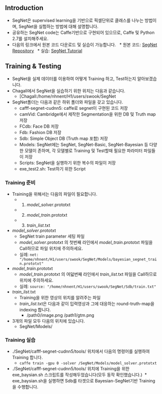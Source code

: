 ## Introduction
* SegNet은 supervised learning을 기반으로 픽셀단위로 클래스를 나누는 방법이며, SegNet을 실험하는 방법에 대해 설명합니다. 
* 공유하는 SegNet code는 Caffe기반으로 구현되어 있으므로, Caffe 및 Python 2.7를 설치해주세요. 
* 다음의 링크에서 원본 코드 다운로드 및 실습이 가능합니다. 
   * 원본 코드: [SegNet Repository](https://github.com/alexgkendall/caffe-segnet)
   * 실습: [SegNet Tutorial](http://mi.eng.cam.ac.uk/projects/segnet/tutorial.html)

## Training & Testing
* SegNet을 실제 데이터를 이용하여 어떻게 Training 하고, Test하는지 알아보겠습니다. 
* Chagall에서 SegNet을 실습하기 위한 위치는 다음과 같습니다.
  * [Chagall:/home/nhnent/H1/users/swook/SegNet
* SegNet폴더는 다음과 같은 하위 폴더와 파일을 갖고 있습니다.
  *  cafff-segnet-cudnn5: caffe로 segnet이 구현된 코드 저장
  *  camVid: Cambridge에서 제작한 Segmentation을 위한 DB 및 Truth map 저장
  *  FCdb: Face DB 저장
  *  Fdb: Fashion DB 저장
  *  Sdb: Simple Object DB (Truth map 포함) 저장
  *  Models: SegNet에는 SegNet, SegNet-Basic, SegNet-Bayesian 등 다양한 모델이 존하며, 각 모델별로 Training 및 Test할때 필요한 파라미터 파일들이 저장 
  *  Scripts: SegNet을 실행하기 위한 복수의 파일이 저장
  *  exe_test2.sh: Test하기 위한 Script
### Training 준비
* Training을 위해서는 다음의 파일이 필요합니다.
    * 1. *model_solver*.prototxt
    * 2. *model_train*.prototxt
    * 3. *train_list*.txt
* *model_solver*.prototxt
    * SegNet train parameter 세팅 파일
    * *model_solver*.prototxt 의 첫번째 라인에서 *model_train*.prototxt 파일을 Call하므로 파일 위치에 주의하세요.
    * 실례: ```net: "/home/nhnent/H1/users/swook/SegNet/Models/bayesian_segnet_train.prototxt" ``` 
* *model_train*.prototxt
    * *model_train*.prototxt 의 여덟번째 라인에서 *train_list*.txt 파일을 Call하므로 위치에 주의하세요.
    * 실례: ```source: "/home/nhnent/H1/users/swook/SegNet/Sdb/train.txt"```
* *train_list*.txt
    * Training을 위한 영상의 위치를 알려주는 파일
    * *train_list*.txt은 다음과 같이 입력영상과 그에 대응하는 round-truth-map을 indexing 합니다.
      * /path0/image.png /path1/gtm.png
* 3개의 파일 모두 다음의 위치에 있습니다. 
  * SegNet/Models/ 
### Training 실습
* ./SegNet/cafff-segnet-cudnn5/tools/ 위치에서 다음의 명령어를 실행하여 Training 합니다.
  * ``` caffe train -gpu 0 -solver /SegNet/Models/model_solver.prototxt ```
* ./SegNet/cafff-segnet-cudnn5/tools/ 위치에 Training을 위한 exe_baysian.sh 스크립트를 작성해두었습니다(모두 동작 확인했습니다.)
  * exe_baysian.sh을 실행하면 Sdb를 타겟으로 Bayesian-SegNet기반 Training을 수행합니다.
